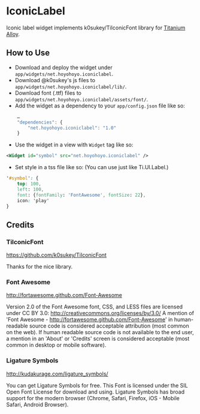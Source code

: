 IconicLabel
====

Iconic label widget implements k0sukey/TiIconicFont library for [Titanium](http://www.appcelerator.com/platform) [Alloy](http://projects.appcelerator.com/alloy/docs/Alloy-bootstrap/index.html).

How to Use
----
* Download and deploy the widget under `app/widgets/net.hoyohoyo.iconiclabel`.
* Download @k0sukey's js files to `app/widgets/net.hoyohoyo.iconiclabel/lib/`.
* Download font (.ttf) files to `app/widgets/net.hoyohoyo.iconiclabel/assets/font/`.
* Add the widget as a dependency to your `app/config.json` file like so:

```javascript
	…
	"dependencies": {
		"net.hoyohoyo.iconiclabel": "1.0"
	}
```

* Use the widget in a view with `Widget` tag like so:

```xml
<Widget id="symbol" src="net.hoyohoyo.iconiclabel" />
```

* Set style in a tss file like so: (You can use just like Ti.UI.Label.)

```css
'#symbol': {
	top: 100,
	left: 100,
	font: {fontFamily: 'FontAwesome', fontSize: 22},
	icon: 'play'
}
```

Credits
----
### TiIconicFont
https://github.com/k0sukey/TiIconicFont

Thanks for the nice library.

### Font Awesome
http://fortawesome.github.com/Font-Awesome

Version 2.0 of the Font Awesome font, CSS, and LESS files are licensed under CC BY 3.0:
http://creativecommons.org/licenses/by/3.0/
A mention of 'Font Awesome - http://fortawesome.github.com/Font-Awesome'
in human-readable source code is considered acceptable attribution (most common on the
web). If human readable source code is not available to the end user, a mention in an 'About'
or 'Credits' screen is considered acceptable (most common in desktop or mobile software).
### Ligature Symbols
http://kudakurage.com/ligature_symbols/

You can get Ligature Symbols for free. This Font is licensed under the SIL Open Font License for download and using.
Ligature Symbols has broad support for the modern browser (Chrome, Safari, Firefox, iOS - Mobile Safari, Android Browser).